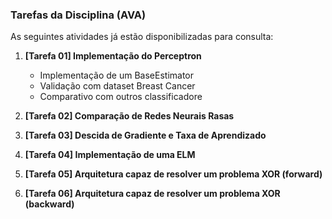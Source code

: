 ### Tarefas da Disciplina (AVA)

As seguintes atividades já estão disponibilizadas para consulta:

1. **[Tarefa 01] Implementação do Perceptron**
    * Implementação de um BaseEstimator
    * Validação com dataset Breast Cancer
    * Comparativo com outros classificadore

2. **[Tarefa 02] Comparação de Redes Neurais Rasas**

3. **[Tarefa 03] Descida de Gradiente e Taxa de Aprendizado**

4. **[Tarefa 04] Implementação de uma ELM**

5. **[Tarefa 05] Arquitetura capaz de resolver um problema XOR (forward)**

6. **[Tarefa 06] Arquitetura capaz de resolver um problema XOR (backward)**
